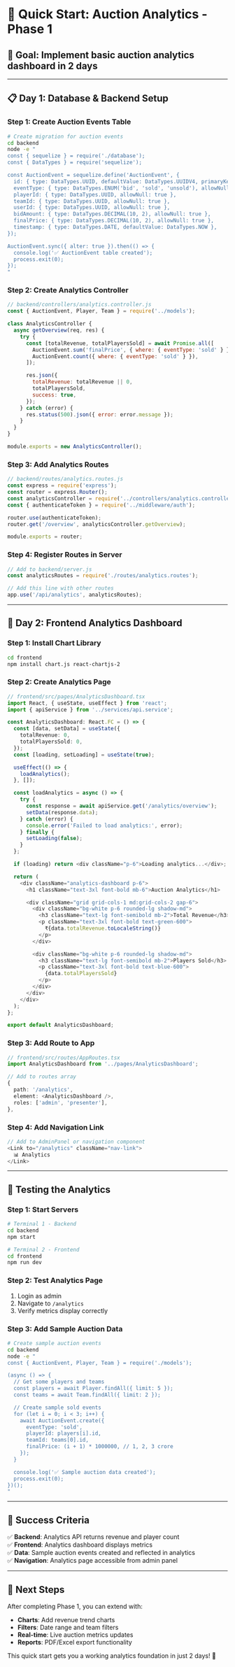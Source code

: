 # 🚀 Quick Start: Auction Analytics - Phase 1

## 🎯 **Goal**: Implement basic auction analytics dashboard in 2 days

---

## 📋 **Day 1: Database & Backend Setup**

### **Step 1: Create Auction Events Table**
```bash
# Create migration for auction events
cd backend
node -e "
const { sequelize } = require('./database');
const { DataTypes } = require('sequelize');

const AuctionEvent = sequelize.define('AuctionEvent', {
  id: { type: DataTypes.UUID, defaultValue: DataTypes.UUIDV4, primaryKey: true },
  eventType: { type: DataTypes.ENUM('bid', 'sold', 'unsold'), allowNull: false },
  playerId: { type: DataTypes.UUID, allowNull: true },
  teamId: { type: DataTypes.UUID, allowNull: true },
  userId: { type: DataTypes.UUID, allowNull: true },
  bidAmount: { type: DataTypes.DECIMAL(10, 2), allowNull: true },
  finalPrice: { type: DataTypes.DECIMAL(10, 2), allowNull: true },
  timestamp: { type: DataTypes.DATE, defaultValue: DataTypes.NOW },
});

AuctionEvent.sync({ alter: true }).then(() => {
  console.log('✅ AuctionEvent table created');
  process.exit(0);
});
"
```

### **Step 2: Create Analytics Controller**
```javascript
// backend/controllers/analytics.controller.js
const { AuctionEvent, Player, Team } = require('../models');

class AnalyticsController {
  async getOverview(req, res) {
    try {
      const [totalRevenue, totalPlayersSold] = await Promise.all([
        AuctionEvent.sum('finalPrice', { where: { eventType: 'sold' } }),
        AuctionEvent.count({ where: { eventType: 'sold' } }),
      ]);

      res.json({
        totalRevenue: totalRevenue || 0,
        totalPlayersSold,
        success: true,
      });
    } catch (error) {
      res.status(500).json({ error: error.message });
    }
  }
}

module.exports = new AnalyticsController();
```

### **Step 3: Add Analytics Routes**
```javascript
// backend/routes/analytics.routes.js
const express = require('express');
const router = express.Router();
const analyticsController = require('../controllers/analytics.controller');
const { authenticateToken } = require('../middleware/auth');

router.use(authenticateToken);
router.get('/overview', analyticsController.getOverview);

module.exports = router;
```

### **Step 4: Register Routes in Server**
```javascript
// Add to backend/server.js
const analyticsRoutes = require('./routes/analytics.routes');

// Add this line with other routes
app.use('/api/analytics', analyticsRoutes);
```

---

## 🎨 **Day 2: Frontend Analytics Dashboard**

### **Step 1: Install Chart Library**
```bash
cd frontend
npm install chart.js react-chartjs-2
```

### **Step 2: Create Analytics Page**
```typescript
// frontend/src/pages/AnalyticsDashboard.tsx
import React, { useState, useEffect } from 'react';
import { apiService } from '../services/api.service';

const AnalyticsDashboard: React.FC = () => {
  const [data, setData] = useState({
    totalRevenue: 0,
    totalPlayersSold: 0,
  });
  const [loading, setLoading] = useState(true);

  useEffect(() => {
    loadAnalytics();
  }, []);

  const loadAnalytics = async () => {
    try {
      const response = await apiService.get('/analytics/overview');
      setData(response.data);
    } catch (error) {
      console.error('Failed to load analytics:', error);
    } finally {
      setLoading(false);
    }
  };

  if (loading) return <div className="p-6">Loading analytics...</div>;

  return (
    <div className="analytics-dashboard p-6">
      <h1 className="text-3xl font-bold mb-6">Auction Analytics</h1>

      <div className="grid grid-cols-1 md:grid-cols-2 gap-6">
        <div className="bg-white p-6 rounded-lg shadow-md">
          <h3 className="text-lg font-semibold mb-2">Total Revenue</h3>
          <p className="text-3xl font-bold text-green-600">
            ₹{data.totalRevenue.toLocaleString()}
          </p>
        </div>

        <div className="bg-white p-6 rounded-lg shadow-md">
          <h3 className="text-lg font-semibold mb-2">Players Sold</h3>
          <p className="text-3xl font-bold text-blue-600">
            {data.totalPlayersSold}
          </p>
        </div>
      </div>
    </div>
  );
};

export default AnalyticsDashboard;
```

### **Step 3: Add Route to App**
```typescript
// frontend/src/routes/AppRoutes.tsx
import AnalyticsDashboard from '../pages/AnalyticsDashboard';

// Add to routes array
{
  path: '/analytics',
  element: <AnalyticsDashboard />,
  roles: ['admin', 'presenter'],
},
```

### **Step 4: Add Navigation Link**
```typescript
// Add to AdminPanel or navigation component
<Link to="/analytics" className="nav-link">
  📊 Analytics
</Link>
```

---

## 🧪 **Testing the Analytics**

### **Step 1: Start Servers**
```bash
# Terminal 1 - Backend
cd backend
npm start

# Terminal 2 - Frontend
cd frontend
npm run dev
```

### **Step 2: Test Analytics Page**
1. Login as admin
2. Navigate to `/analytics`
3. Verify metrics display correctly

### **Step 3: Add Sample Auction Data**
```bash
# Create sample auction events
cd backend
node -e "
const { AuctionEvent, Player, Team } = require('./models');

(async () => {
  // Get some players and teams
  const players = await Player.findAll({ limit: 5 });
  const teams = await Team.findAll({ limit: 2 });

  // Create sample sold events
  for (let i = 0; i < 3; i++) {
    await AuctionEvent.create({
      eventType: 'sold',
      playerId: players[i].id,
      teamId: teams[0].id,
      finalPrice: (i + 1) * 1000000, // 1, 2, 3 crore
    });
  }

  console.log('✅ Sample auction data created');
  process.exit(0);
})();
"
```

---

## 🎉 **Success Criteria**

✅ **Backend**: Analytics API returns revenue and player count  
✅ **Frontend**: Analytics dashboard displays metrics  
✅ **Data**: Sample auction events created and reflected in analytics  
✅ **Navigation**: Analytics page accessible from admin panel  

---

## 🚀 **Next Steps**

After completing Phase 1, you can extend with:
- **Charts**: Add revenue trend charts
- **Filters**: Date range and team filters  
- **Real-time**: Live auction metrics updates
- **Reports**: PDF/Excel export functionality

This quick start gets you a working analytics foundation in just 2 days! 🎯